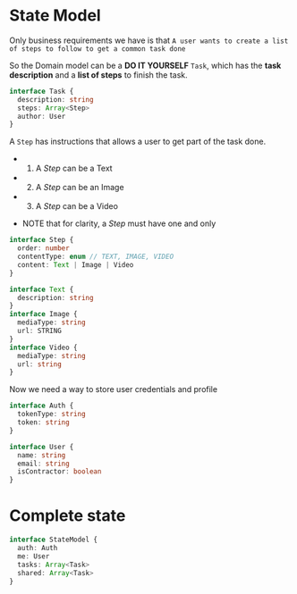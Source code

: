 # State Model

Only business requirements we have is that `A user wants to create a list of steps to follow to get a common task done`

So the Domain model can be a **DO IT YOURSELF** `Task`, which has the **task description** and a **list of steps** to finish the task.

```typescript
interface Task {
  description: string
  steps: Array<Step>
  author: User
}
```

A `Step` has instructions that allows a user to get part of the task done.
* 1. A *Step* can be a Text
* 2. A *Step* can be an Image
* 3. A *Step* can be a Video

* NOTE that for clarity, a *Step* must have one and only 

```typescript
interface Step {
  order: number
  contentType: enum // TEXT, IMAGE, VIDEO
  content: Text | Image | Video 
}
```

```typescript
interface Text {
  description: string
}
interface Image {
  mediaType: string
  url: STRING
}
interface Video {
  mediaType: string
  url: string
}
```

Now we need a way to store user credentials and profile
```typescript
interface Auth {
  tokenType: string
  token: string
}
```

```typescript
interface User {
  name: string
  email: string
  isContractor: boolean
}
```

# Complete state 

```typescript
interface StateModel {
  auth: Auth
  me: User
  tasks: Array<Task>
  shared: Array<Task>
}
```


